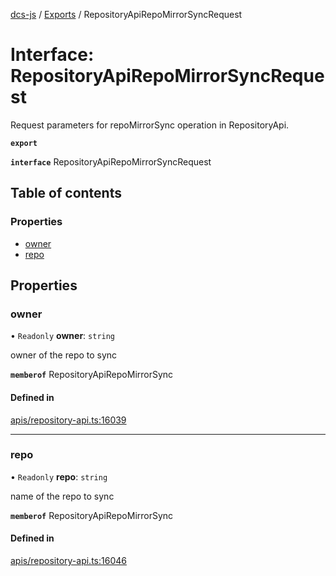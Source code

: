 [dcs-js](../README.md) / [Exports](../modules.md) / RepositoryApiRepoMirrorSyncRequest

# Interface: RepositoryApiRepoMirrorSyncRequest

Request parameters for repoMirrorSync operation in RepositoryApi.

**`export`**

**`interface`** RepositoryApiRepoMirrorSyncRequest

## Table of contents

### Properties

- [owner](RepositoryApiRepoMirrorSyncRequest.md#owner)
- [repo](RepositoryApiRepoMirrorSyncRequest.md#repo)

## Properties

### <a id="owner" name="owner"></a> owner

• `Readonly` **owner**: `string`

owner of the repo to sync

**`memberof`** RepositoryApiRepoMirrorSync

#### Defined in

[apis/repository-api.ts:16039](https://github.com/unfoldingWord/dcs-js/blob/b29eb7a/apis/repository-api.ts#L16039)

___

### <a id="repo" name="repo"></a> repo

• `Readonly` **repo**: `string`

name of the repo to sync

**`memberof`** RepositoryApiRepoMirrorSync

#### Defined in

[apis/repository-api.ts:16046](https://github.com/unfoldingWord/dcs-js/blob/b29eb7a/apis/repository-api.ts#L16046)
